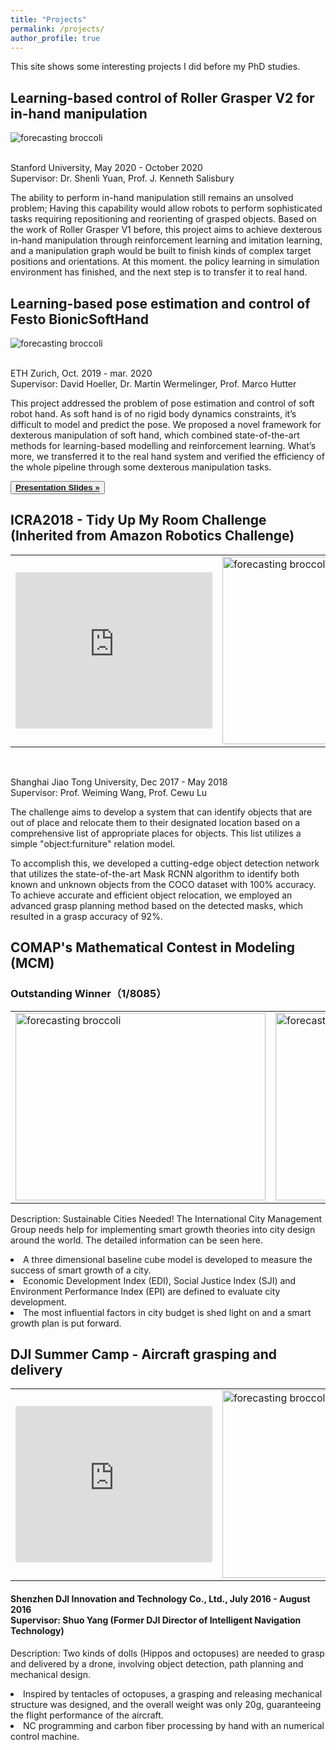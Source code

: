 ```yaml
---
title: "Projects"
permalink: /projects/
author_profile: true
---
```


This site shows some interesting projects I did before my PhD studies.

<div class="text-justify">


<div class="w3-card-4 w3-margin w3-Dark Gray">
<div class="w3-container w3-Dark Gray">
<h2><b> Learning-based control of Roller Grasper V2 for in-hand manipulation  </b></h2>
<div>
<img src="https://schortenger.github.io/images/Roller_Grasper.gif" alt="forecasting broccoli" class="responsivepost">
</div>


<!-- </div> -->

<div class="w3-container">
	<br>	
<p> Stanford University, May 2020 - October 2020 <br>	
Supervisor: Dr. Shenli Yuan, Prof.  J. Kenneth Salisbury </p> 
<p>The ability to perform in-hand manipulation still remains an unsolved problem; Having this capability would allow robots to perform sophisticated tasks requiring repositioning and reorienting of grasped objects. Based on the work of Roller Grasper V1 before, this project aims to achieve dexterous in-hand manipulation through reinforcement learning and imitation learning, and a manipulation graph would be built to finish kinds of complex target positions and orientations. At this moment. the policy learning in simulation environment has finished, and the next step is to transfer it to real hand. </p>
</div>


<div class="w3-card-4 w3-margin w3-Dark Gray">
<div class="w3-container w3-Dark Gray">
<h2><b> Learning-based pose estimation and control of Festo BionicSoftHand </b></h2>
<div>
<img src="https://schortenger.github.io/images/FestoHand.png" alt="forecasting broccoli" class="responsivepost">
</div>


<div class="w3-container">
		<br>	
<p> ETH Zurich, Oct. 2019 - mar. 2020 <br>	
Supervisor: David Hoeller, Dr. Martin Wermelinger, Prof. Marco Hutter </p> 
<p>This project addressed the problem of pose estimation and control of soft robot hand. As soft hand is of no rigid body dynamics constraints, it’s difficult to model and predict the pose. We proposed a novel framework for dexterous manipulation of soft hand, which combined state-of-the-art methods for learning-based modelling and reinforcement learning. What’s more, we transferred it to the real hand system and verified the efficiency of the whole pipeline through some dexterous manipulation tasks. </p>
</div>
<div class="w3-row">
<div class="w3-col m8 s12">
<p><button class="w3-button w3-padding-large w3-white w3-border"> <a href="https://xueteng.weebly.com/uploads/1/2/6/8/126869231/tengxue_presentation_compressed.pdf" > <b> Presentation Slides » </b> </a> </button></p></div>
</div>
</div>



<div class="w3-card-4 w3-margin w3-Dark Gray">
<div class="w3-container w3-Dark Gray">
<h2><b> ICRA2018 - Tidy Up My Room Challenge (Inherited from Amazon Robotics Challenge) </b></h2>

<div>
<!-- <img src="https://adrianxsalazar.github.io/images/broccoli_forecasting.png" alt="forecasting broccoli" class="responsivepost"> -->
<table>
<tr>
<td width="50%">
<iframe width="315" height="250" src="https://www.youtube.com//embed/DzuT_xpG6L0" frameborder="0" allowfullscreen></iframe>
</td>
<td width="50%" style="width:315; height=300; vertical-align: top;" >
<img  src="https://schortenger.github.io/images/TidyUpChallenge.jpg" width="315" height="300" alt="forecasting broccoli" class="responsivepost">
</td>
</tr>
</table>
</div>

<div class="w3-container">
	<br>	
<p> Shanghai Jiao Tong University, Dec 2017 - May 2018 <br>	
Supervisor: Prof. Weiming Wang, Prof. Cewu Lu </p> 
<p>The challenge aims to develop a system that can identify objects that are out of place and relocate them to their designated location based on a comprehensive list of appropriate places for objects. This list utilizes a simple "object:furniture" relation model.

To accomplish this, we developed a cutting-edge object detection network that utilizes the state-of-the-art Mask RCNN algorithm to identify both known and unknown objects from the COCO dataset with 100% accuracy. To achieve accurate and efficient object relocation, we employed an advanced grasp planning method based on the detected masks, which resulted in a grasp accuracy of 92%. </p> </div>



<div class="w3-card-4 w3-margin w3-Dark Gray">
<div class="w3-container w3-Dark Gray">
<h2><b> COMAP's Mathematical Contest in Modeling (MCM) </b></h2>
<div>
<h3>Outstanding Winner（1/8085）</h3> </div>
</div>
<table>
<tr>
<td width="50%">
<img src="https://schortenger.github.io/images/mcm-certificate.jpg" width="400" height="300" alt="forecasting broccoli" class="responsivepost">
</td>
<td width="50%">
<img src="https://schortenger.github.io/images/mcm_paper.jpg" width="300" height="300" alt="forecasting broccoli" class="responsivepost">
</td>
</tr>
</table>
</div>


<div class="w3-container">
<p>Description: Sustainable Cities Needed! The International City Management Group needs help for implementing smart growth theories into city design around the world. The detailed information can be seen here.
<li>A three dimensional baseline cube model is developed to measure the success of smart growth of a city.</li>
<li>Economic Development Index (EDI), Social Justice Index (SJI) and Environment Performance Index (EPI) are defined to evaluate city development.</li>
<li>The most influential factors in city budget is shed light on and a smart growth plan is put forward.</li></p>


<div class="w3-card-4 w3-margin w3-Dark Gray">
<div class="w3-container w3-Dark Gray">
<h2><b> DJI Summer Camp - Aircraft grasping and delivery </b></h2>

<div>
<table>
<tr>
<td width="40%">
<iframe width="315" height="250" src="https://www.youtube.com//embed/JFsCFY9m_0M" frameborder="0" allowfullscreen></iframe>
</td>
<td width="50%" style="width:315; height=300; vertical-align: middle;" >
<img  src="https://schortenger.github.io/images/DJI_camp.jpg" width="315" height="300" alt="forecasting broccoli" class="responsivepost">
</td>
</tr>
</table>
</div>
<h4> Shenzhen DJI Innovation and Technology Co., Ltd., <span class="w3-opacity"> July 2016 - August 2016 </span> <br>
Supervisor: <span class="w3-opacity"> Shuo Yang (Former DJI Director of Intelligent Navigation Technology) </span></h4> 
</div>
<div class="w3-container">
<p>Description: Two kinds of dolls (Hippos and octopuses) are needed to grasp and delivered by a drone, involving object detection, path planning and mechanical design. 
<li>Inspired by tentacles of octopuses, a grasping and releasing mechanical structure was designed, and the overall weight was only 20g, guaranteeing the flight performance of the aircraft. </li>
<li>NC programming and carbon fiber processing by hand with an numerical control machine. </li></p> </div>

</div>
